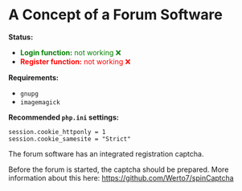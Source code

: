 <h1>A Concept of a Forum Software</h1>

<p><strong>Status:</strong></p>
<ul>
  <li><span style="color:green;"><strong>Login function:</strong> not working ❌</span></li>
  <li><span style="color:red;"><strong>Register function:</strong> not working ❌</span></li>
</ul>

<p><strong>Requirements:</strong></p>
<ul>
  <li><code>gnupg</code></li>
  <li><code>imagemagick</code></li>
</ul>

<p><strong>Recommended <code>php.ini</code> settings:</strong></p>
<pre><code>session.cookie_httponly = 1
session.cookie_samesite = "Strict"
</code></pre>

<p>The forum software has an integrated registration captcha.

Before the forum is started, the captcha should be prepared. More information about this here:
https://github.com/Werto7/spinCaptcha</p>
